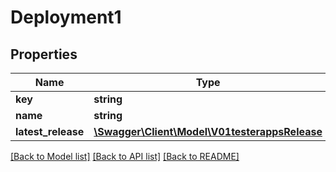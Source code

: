 # Deployment1

## Properties
Name | Type | Description | Notes
------------ | ------------- | ------------- | -------------
**key** | **string** |  | [optional] 
**name** | **string** |  | 
**latest_release** | [**\Swagger\Client\Model\V01testerappsRelease**](V01testerappsRelease.md) |  | [optional] 

[[Back to Model list]](../README.md#documentation-for-models) [[Back to API list]](../README.md#documentation-for-api-endpoints) [[Back to README]](../README.md)


